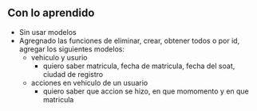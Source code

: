 ## Con lo aprendido
* Sin usar modelos
* Agregnado las funciones de eliminar, crear, obtener todos o por id, agregar los siguientes modelos:
  * vehiculo y usurio
    * quiero saber matricula, fecha de matricula, fecha del soat, ciudad de registro
  * acciones en vehiculo de un usuario
    * quiero saber que accion se hizo, en que momomento y en que matricula
  